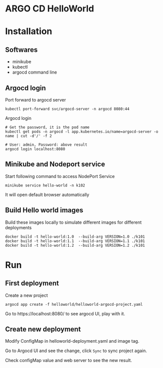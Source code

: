 ARGO CD HelloWorld
=======================

# Installation

## Softwares

- minikube
- kubectl
- argocd command line

## Argocd login

Port forward to argocd server

```
kubectl port-forward svc/argocd-server -n argocd 8080:44
```

Argocd login

```
# Get the password, it is the pod name
kubectl get pods -n argocd -l app.kubernetes.io/name=argocd-server -o name | cut -d'/' -f 2

# User: admin, Password: above result
argocd login localhost:8080
```

## Minikube and Nodeport service

Start following command to access NodePort Service

```
minikube service hello-world -n k102
```

It will open default browser automatically

## Build Hello world images

Build these images locally to simulate different images for different deployments

```
docker build -t hello-world:1.0  --build-arg VERSION=1.0 ./k101
docker build -t hello-world:1.1  --build-arg VERSION=1.1 ./k101
docker build -t hello-world:1.2  --build-arg VERSION=1.2 ./k101
```

# Run

## First deployment

Create a new project

```
argocd app create -f helloworld/helloworld-argocd-project.yaml
```

Go to https://localhost:8080/ to see argocd UI, play with it.

## Create new deployment

Modify ConfigMap in helloworld-deployment.yaml and image tag.

Go to Argocd UI and see the change, click `Sync` to sync project again.

Check configMap value and web server to see the new result.
